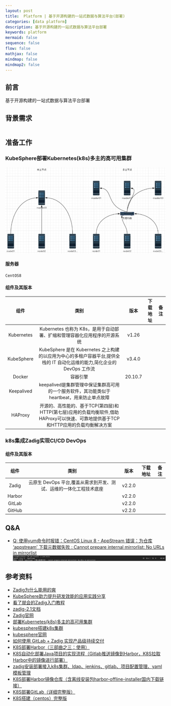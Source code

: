 ```yaml
---
layout: post
title:  Platform | 基于开源构建的一站式数据与算法平台(部署)
categories: [data platform]
description: 基于开源构建的一站式数据与算法平台部署
keywords: platform
mermaid: false
sequence: false
flow: false
mathjax: false
mindmap: false
mindmap2: false
---
```


## 前言 <br>
基于开源构建的一站式数据与算法平台部署

## 背景需求
```.text

```

## 准备工作
### KubeSphere部署Kubernetes(k8s)多主的高可用集群
![img](/images/posts/k8s/微信截图_20240404095700.png)<br>
#### 服务器
```.text
CentOS8
```
#### 组件及其版本

|     组件     |                                       类别                                        |   版本    | 下载地址 | 备注  |
|:----------:|:-------------------------------------------------------------------------------:|:-------:|:----:|:---:|
| Kubernetes |                  Kubernetes 也称为 K8s，是用于自动部署、扩缩和管理容器化应用程序的开源系统                   |  v1.26  |      |     |
| KubeSphere | KubeSphere 是在 Kubernetes 之上构建的以应用为中心的多租户容器平台,提供全栈的 IT 自动化运维的能力,简化企业的 DevOps 工作流 | v3.4.0  |      |     |
|   Docker   |                                      容器引擎                                       | 20.10.7 |      |     |
| Keepalived |             keepalived是集群管理中保证集群高可用的一个服务软件，其功能类似于heartbeat，用来防止单点故障             |         |      |     |
|  HAProxy   | 开源的、高性能的、基于TCP(第四层)和HTTP(第七层)应用的负载均衡软件,借助HAProxy可以快速、可靠地提供基于TCP和HTTP应用的负载均衡解决方案 |  |      |     |



### k8s集成Zadig实现CI/CD DevOps
#### 组件及其版本

|   组件   |                     类别                      |   版本    | 下载地址 | 备注  |
|:------:|:-------------------------------------------:|:-------:|:----:|:---:|
| Zadig  |   云原生 DevOps 平台,覆盖从需求到开发、测试、运维的一体化工程技术底座    |  v2.2.0  |      |     |
| Harbor |       |  v2.2.0  |      |     |
| GitLab |       |  v2.2.0  |      |     |
| GitHub |       |  v2.2.0  |      |     |




## Q&A
- [Q: 使用yum命令时报错：CentOS Linux 8 - AppStream 错误：为仓库 ‘appstream’ 下载元数据失败 : Cannot prepare internal mirrorlist: No URLs in mirrorlist]()<br>
![img](/images/posts/k8s/微信图片_20240404105041.png)<br>








## 参考资料
- [Zadig为什么能用的爽](https://www.51cto.com/article/721329.html)
- [KubeSphere助力提升研发效能的应用实践分享](https://blog.csdn.net/zpf17671624050/article/details/130262829)
- [看了就会的Zadig入门教程](https://blog.csdn.net/a519781181/article/details/131198539)
- [zadig-2.1文档](https://www.bookstack.cn/read/zadig-2.1-zh/%e5%bf%ab%e9%80%9f%e5%85%a5%e9%97%a8.md)
- [Zadig官网](https://www.koderover.com/)
- [部署Kubernetes(k8s)多主的高可用集群](https://blog.csdn.net/m0_51510236/article/details/134142834)
- [kubesphere搭建k8s集群](https://blog.csdn.net/javajy/article/details/131389894)
- [kubesphere官网](https://kubesphere.io/)
- [如何使用 GitLab + Zadig 实现产品级持续交付](https://koderover.com/tutorials-detail/codelabs/GitLab/index.html?index=..%2F..index#0)
- [K8S部署Harbor（三部曲之三：使用）](https://blog.csdn.net/mo_sss/article/details/135961189)
- [K8S自动化部署Java项目的实现流程（Gitlab推送镜像到Harbor，K8S拉取Harbor中的镜像进行部署）](https://blog.csdn.net/mo_sss/article/details/137178236?spm=1001.2014.3001.5502)
- [zadig安装部署接入k8s集群、ldap、jenkins、gitlab、项目配置管理、yaml模板管理](https://blog.csdn.net/weixin_43606975/article/details/127442891)
- [K8S部署Harbor镜像仓库（含离线安装包harbor-offline-installer国内下载链接）](https://blog.csdn.net/mo_sss/article/details/135909921?spm=1001.2014.3001.5502)
- [K8S部署GitLab（详细完整版）](https://blog.csdn.net/mo_sss/article/details/135461021?spm=1001.2014.3001.5502)
- [K8S搭建（centos）完整版](https://blog.csdn.net/mo_sss/article/details/135930838?spm=1001.2014.3001.5502)


